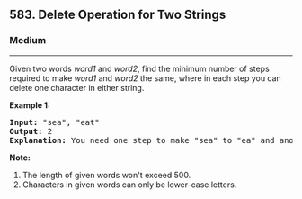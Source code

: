 <h2>583. Delete Operation for Two Strings</h2><h3>Medium</h3><hr><div><p>
Given two words <i>word1</i> and <i>word2</i>, find the minimum number of steps required to make <i>word1</i> and <i>word2</i> the same, where in each step you can delete one character in either string.
</p>

<p><b>Example 1:</b><br>
</p><pre><b>Input:</b> "sea", "eat"
<b>Output:</b> 2
<b>Explanation:</b> You need one step to make "sea" to "ea" and another step to make "eat" to "ea".
</pre>
<p></p>

<p><b>Note:</b><br>
</p><ol>
<li>The length of given words won't exceed 500.</li>
<li>Characters in given words can only be lower-case letters.</li>
</ol>
<p></p></div>